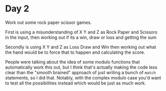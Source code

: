 # Day 2

Work out some rock paper scissor games.

First is using a misunderstanding of X Y and Z as Rock Paper and Scissors in the
input, then working out if its a win, draw or loss and getting the sum

Secondly is using X Y and Z as Loss Draw and Win then working out what the hand
would be to force that to happen and calculating the score.

People were talking about the idea of some modulo functions that automatically
work this out, but I think that's actually making the code less clear than the
"smooth brained" approach of just writing a bunch of `match` statements, so I
did that. Notably, with the complex modulo case you'd want to test all the
possibilities instead which would be just as much work.
